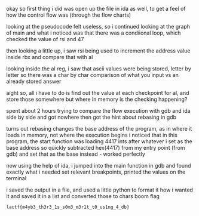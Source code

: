 okay so first thing i did was open up the file in ida as well, to get a feel of how the control flow was (through the flow charts)

looking at the pseudocode felt useless, so i continued looking at the graph of main and what i noticed was that there was a condiional loop, which checked the value of rsi and 47 

then looking a little up, i saw rsi being used to increment the address value inside rbx and compare that with al

looking inside the al reg, i saw that ascii values were being stored, letter by letter
so there was a char by char comparison of what you input vs an already stored answer

aight so, all i have to do is find out the value at each checkpoint for al, and store those somewhere
but where in memory is the checking happening?

spent about 2 hours trying to compare the flow execution with gdb and ida side by side and got nowhere 
then got the hint about rebasing in gdb

turns out rebasing changes the base address of the program, as in where it loads in memory, not where the execution begins
i noticed that in this program, the start function was loading 4417 ints after whatever i set as the base address
so quickly subtracted hex(4417) from my entry point (from gdb) and set that as the base instead - worked perfectly 

now using the help of ida, i jumped into the main function in gdb and found exactly what i needed
set relevant breakpoints, printed the values on the terminal 

i saved the output in a file, and used a little python to format it how i wanted it and saved it in a list and converted those to chars
boom flag

```
lactf{m4yb3_th3r3_1s_s0m3_m3r1t_t0_us1ng_4_db}
```

